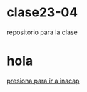 # clase23-04
repositorio para la clase

<!DOCTYPE html>
<html>
<head>
    <style>
div {
 font-family: 'Courier New', Courier, monospace;
color: aquamarine;
 }
 </style>
</head>
<body>
<h1>hola</h1>
<a href="https://portales.inacap.cl/">presiona para ir a inacap</a>
</body>
</html>
